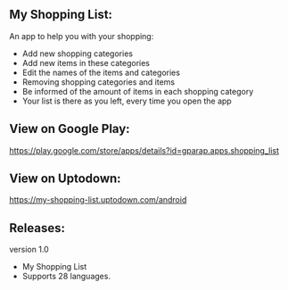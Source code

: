 My Shopping List:
-----------------
An app to help you with your shopping:

- Add new shopping categories
- Add new items in these categories
- Edit the names of the items and categories
- Removing shopping categories and items
- Be informed of the amount of items in each shopping category
- Your list is there as you left, every time you open the app

View on Google Play:
--------------------
https://play.google.com/store/apps/details?id=gparap.apps.shopping_list

View on Uptodown:
-----------------
https://my-shopping-list.uptodown.com/android

Releases:
---------
version 1.0

- My Shopping List
- Supports 28 languages.
